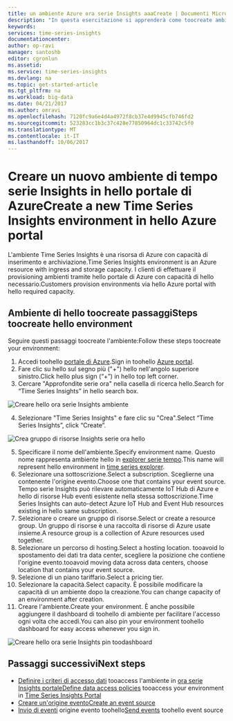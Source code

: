 ```yaml
---
title: un ambiente Azure ora serie Insights aaaCreate | Documenti Microsoft
description: "In questa esercitazione si apprenderà come toocreate ambiente serie, connetterlo origine evento tooan e pronto tooanalyze i dati degli eventi in pochi minuti."
keywords: 
services: time-series-insights
documentationcenter: 
author: op-ravi
manager: santoshb
editor: cgronlun
ms.assetid: 
ms.service: time-series-insights
ms.devlang: na
ms.topic: get-started-article
ms.tgt_pltfrm: na
ms.workload: big-data
ms.date: 04/21/2017
ms.author: omravi
ms.openlocfilehash: 7120fc9a6e4d4a4972f8cb37e4d9945cfb746fd2
ms.sourcegitcommit: 523283cc1b3c37c428e77850964dc1c33742c5f0
ms.translationtype: MT
ms.contentlocale: it-IT
ms.lasthandoff: 10/06/2017
---
```

# <a name="create-a-new-time-series-insights-environment-in-hello-azure-portal"></a><span data-ttu-id="90e0c-103">Creare un nuovo ambiente di tempo serie Insights in hello portale di Azure</span><span class="sxs-lookup"><span data-stu-id="90e0c-103">Create a new Time Series Insights environment in hello Azure portal</span></span>

<span data-ttu-id="90e0c-104">L'ambiente Time Series Insights è una risorsa di Azure con capacità di inserimento e archiviazione.</span><span class="sxs-lookup"><span data-stu-id="90e0c-104">Time Series Insights environment is an Azure resource with ingress and storage capacity.</span></span> <span data-ttu-id="90e0c-105">I clienti di effettuare il provisioning ambienti tramite hello portale di Azure con capacità di hello necessario.</span><span class="sxs-lookup"><span data-stu-id="90e0c-105">Customers provision environments via hello Azure portal with hello required capacity.</span></span>

## <a name="steps-toocreate-hello-environment"></a><span data-ttu-id="90e0c-106">Ambiente di hello toocreate passaggi</span><span class="sxs-lookup"><span data-stu-id="90e0c-106">Steps toocreate hello environment</span></span>

<span data-ttu-id="90e0c-107">Seguire questi passaggi toocreate l'ambiente:</span><span class="sxs-lookup"><span data-stu-id="90e0c-107">Follow these steps toocreate your environment:</span></span>

1.  <span data-ttu-id="90e0c-108">Accedi toohello [portale di Azure](https://portal.azure.com).</span><span class="sxs-lookup"><span data-stu-id="90e0c-108">Sign in toohello [Azure portal](https://portal.azure.com).</span></span>
2.  <span data-ttu-id="90e0c-109">Fare clic su hello sul segno più ("+") hello nell'angolo superiore sinistro.</span><span class="sxs-lookup"><span data-stu-id="90e0c-109">Click hello plus sign (“+”) in hello top left corner.</span></span>
3.  <span data-ttu-id="90e0c-110">Cercare "Approfondite serie ora" nella casella di ricerca hello.</span><span class="sxs-lookup"><span data-stu-id="90e0c-110">Search for “Time Series Insights” in hello search box.</span></span>

  ![Creare hello ora serie Insights ambiente](media/get-started/getstarted-create-environment1.png)

4.  <span data-ttu-id="90e0c-112">Selezionare "Time Series Insights" e fare clic su "Crea".</span><span class="sxs-lookup"><span data-stu-id="90e0c-112">Select “Time Series Insights”, click “Create”.</span></span>

  ![Crea gruppo di risorse Insights serie ora hello](media/get-started/getstarted-create-environment2.png)

5.  <span data-ttu-id="90e0c-114">Specificare il nome dell'ambiente.</span><span class="sxs-lookup"><span data-stu-id="90e0c-114">Specify environment name.</span></span> <span data-ttu-id="90e0c-115">Questo nome rappresenta ambiente hello in [explorer serie tempo](https://insights.timeseries.azure.com).</span><span class="sxs-lookup"><span data-stu-id="90e0c-115">This name will represent hello environment in [time series explorer](https://insights.timeseries.azure.com).</span></span>
6.  <span data-ttu-id="90e0c-116">Selezionare una sottoscrizione.</span><span class="sxs-lookup"><span data-stu-id="90e0c-116">Select a subscription.</span></span> <span data-ttu-id="90e0c-117">Sceglierne una contenente l'origine evento.</span><span class="sxs-lookup"><span data-stu-id="90e0c-117">Choose one that contains your event source.</span></span> <span data-ttu-id="90e0c-118">Tempo serie Insights può rilevare automaticamente IoT Hub di Azure e hello di risorse Hub eventi esistente nella stessa sottoscrizione.</span><span class="sxs-lookup"><span data-stu-id="90e0c-118">Time Series Insights can auto-detect Azure IoT Hub and Event Hub resources existing in hello same subscription.</span></span>
7.  <span data-ttu-id="90e0c-119">Selezionare o creare un gruppo di risorse.</span><span class="sxs-lookup"><span data-stu-id="90e0c-119">Select or create a resource group.</span></span> <span data-ttu-id="90e0c-120">Un gruppo di risorse è una raccolta di risorse di Azure usate insieme.</span><span class="sxs-lookup"><span data-stu-id="90e0c-120">A resource group is a collection of Azure resources used together.</span></span>
8.  <span data-ttu-id="90e0c-121">Selezionare un percorso di hosting.</span><span class="sxs-lookup"><span data-stu-id="90e0c-121">Select a hosting location.</span></span> <span data-ttu-id="90e0c-122">tooavoid lo spostamento dei dati tra data center, scegliere la posizione che contiene l'origine evento.</span><span class="sxs-lookup"><span data-stu-id="90e0c-122">tooavoid moving data across data centers, choose location that contains your event source.</span></span>
9.  <span data-ttu-id="90e0c-123">Selezione di un piano tariffario.</span><span class="sxs-lookup"><span data-stu-id="90e0c-123">Select a pricing tier.</span></span>
10. <span data-ttu-id="90e0c-124">Selezionare la capacità.</span><span class="sxs-lookup"><span data-stu-id="90e0c-124">Select capacity.</span></span> <span data-ttu-id="90e0c-125">È possibile modificare la capacità di un ambiente dopo la creazione.</span><span class="sxs-lookup"><span data-stu-id="90e0c-125">You can change capacity of an environment after creation.</span></span>
11. <span data-ttu-id="90e0c-126">Creare l'ambiente.</span><span class="sxs-lookup"><span data-stu-id="90e0c-126">Create your environment.</span></span> <span data-ttu-id="90e0c-127">È anche possibile aggiungere il dashboard di toohello di ambiente per facilitare l'accesso ogni volta che accedi.</span><span class="sxs-lookup"><span data-stu-id="90e0c-127">You can also pin your environment toohello dashboard for easy access whenever you sign in.</span></span>

  ![Creare hello ora serie Insights pin toodashboard](media/get-started/getstarted-create-environment3.png)

## <a name="next-steps"></a><span data-ttu-id="90e0c-129">Passaggi successivi</span><span class="sxs-lookup"><span data-stu-id="90e0c-129">Next steps</span></span>

* <span data-ttu-id="90e0c-130">[Definire i criteri di accesso dati](time-series-insights-data-access.md) tooaccess l'ambiente in [ora serie Insights portale](https://insights.timeseries.azure.com)</span><span class="sxs-lookup"><span data-stu-id="90e0c-130">[Define data access policies](time-series-insights-data-access.md) tooaccess your environment in [Time Series Insights Portal](https://insights.timeseries.azure.com)</span></span>
* [<span data-ttu-id="90e0c-131">Creare un'origine evento</span><span class="sxs-lookup"><span data-stu-id="90e0c-131">Create an event source</span></span>](time-series-insights-add-event-source.md)
* <span data-ttu-id="90e0c-132">[Invio di eventi](time-series-insights-send-events.md) origine evento toohello</span><span class="sxs-lookup"><span data-stu-id="90e0c-132">[Send events](time-series-insights-send-events.md) toohello event source</span></span>
